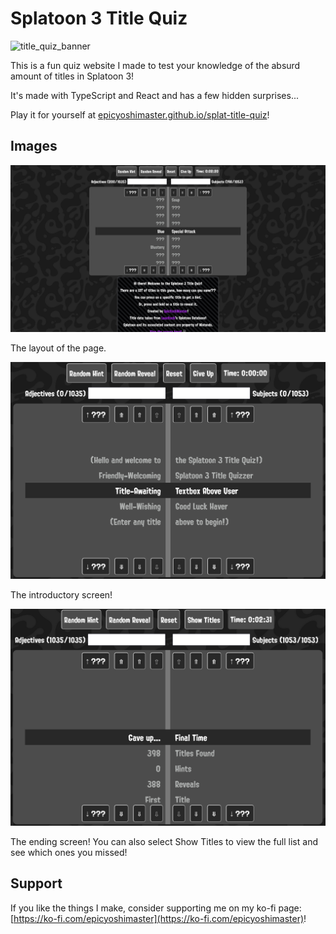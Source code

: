 # Splatoon 3 Title Quiz

![title_quiz_banner](https://github.com/EpicYoshiMaster/splat-title-quiz/assets/32598419/e79f5f66-114a-4b89-abe5-68a78c053754)

This is a fun quiz website I made to test your knowledge of the absurd amount of titles in Splatoon 3!

It's made with TypeScript and React and has a few hidden surprises...

Play it for yourself at [epicyoshimaster.github.io/splat-title-quiz](https://epicyoshimaster.github.io/splat-title-quiz/)!

## Images

![splat-title-quiz Layout](./screenshots/quizLayout.png)

The layout of the page.

![splat-title-quiz Introductory Screen](./screenshots/quizIntro.png)

The introductory screen!

![splat-title-quiz Ending Screen](./screenshots/quizEnding.png)

The ending screen! You can also select Show Titles to view the full list and see which ones you missed!

## Support

If you like the things I make, consider supporting me on my ko-fi page: [https://ko-fi.com/epicyoshimaster](https://ko-fi.com/epicyoshimaster)!

